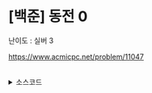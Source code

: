 # [백준] 동전 0

난이도 : 실버 3

https://www.acmicpc.net/problem/11047

<br>

<details><summary>소스코드</summary>

```java
```

</details>